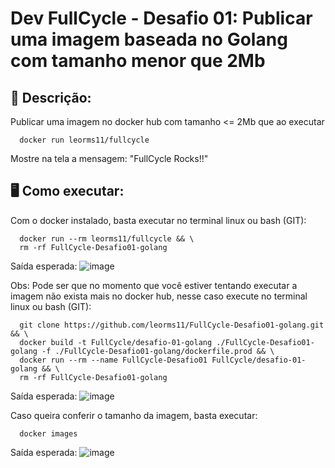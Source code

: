 # Dev FullCycle - Desafio 01: Publicar uma imagem baseada no Golang com tamanho menor que 2Mb

## 🚀 Descrição:
Publicar uma imagem no docker hub com tamanho <= 2Mb que ao executar 
```
  docker run leorms11/fullcycle
```
Mostre na tela a mensagem: "FullCycle Rocks!!"

## 🖥️ Como executar:
Com o docker instalado, basta executar no terminal linux ou bash (GIT):
```
  docker run --rm leorms11/fullcycle && \
  rm -rf FullCycle-Desafio01-golang
```
Saída esperada:
![image](https://github.com/user-attachments/assets/ed699648-0b1f-4c35-96b0-8a57edf4ffc2)

Obs: Pode ser que no momento que você estiver tentando executar a imagem não exista mais no docker hub, nesse caso execute no terminal linux ou bash (GIT):
```
  git clone https://github.com/leorms11/FullCycle-Desafio01-golang.git && \
  docker build -t FullCycle/desafio-01-golang ./FullCycle-Desafio01-golang -f ./FullCycle-Desafio01-golang/dockerfile.prod && \
  docker run --rm --name FullCycle-Desafio01 FullCycle/desafio-01-golang && \
  rm -rf FullCycle-Desafio01-golang
```
Saída esperada:
![image](https://github.com/user-attachments/assets/f8f35dab-5091-463d-bcb6-033be00123d8)

Caso queira conferir o tamanho da imagem, basta executar:
```
  docker images
```
Saída esperada:
![image](https://github.com/user-attachments/assets/07fa7008-0827-4045-aef6-58fdacb2668d)

